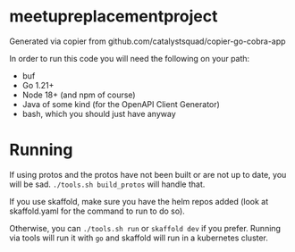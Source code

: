 # meetupreplacementproject

Generated via copier from github.com/catalystsquad/copier-go-cobra-app

In order to run this code you will need the following on your path:
- buf
- Go 1.21+
- Node 18+ (and npm of course)
- Java of some kind (for the OpenAPI Client Generator)
- bash, which you should just have anyway


# Running

If using protos and the protos have not been built or are not up to date, you will be sad. `./tools.sh build_protos` will handle that.

If you use skaffold, make sure you have the helm repos added (look at skaffold.yaml for the command to run to do so).

Otherwise, you can `./tools.sh run` or `skaffold dev` if you prefer. Running via tools will run it with `go` and skaffold will run in a kubernetes cluster.

